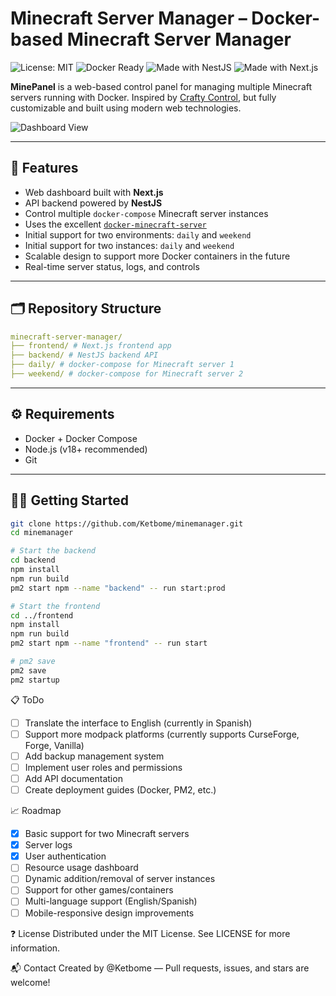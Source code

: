 # Minecraft Server Manager – Docker-based Minecraft Server Manager

![License: MIT](https://img.shields.io/badge/License-MIT-yellow.svg)
![Docker Ready](https://img.shields.io/badge/Docker-Ready-blue)
![Made with NestJS](https://img.shields.io/badge/Backend-NestJS-red)
![Made with Next.js](https://img.shields.io/badge/Frontend-Next.js-black)

**MinePanel** is a web-based control panel for managing multiple Minecraft servers running with Docker. Inspired by [Crafty Control](https://craftycontrol.com), but fully customizable and built using modern web technologies.

![Dashboard View](./assets/Animation.gif)

---

## 🚀 Features

- Web dashboard built with **Next.js**
- API backend powered by **NestJS**
- Control multiple `docker-compose` Minecraft server instances
- Uses the excellent [`docker-minecraft-server`](https://docker-minecraft-server.readthedocs.io/en/latest/)
- Initial support for two environments: `daily` and `weekend`
- Initial support for two instances: `daily` and `weekend`
- Scalable design to support more Docker containers in the future
- Real-time server status, logs, and controls

---

## 🗂️ Repository Structure

```yaml
minecraft-server-manager/
├── frontend/ # Next.js frontend app
├── backend/ # NestJS backend API
├── daily/ # docker-compose for Minecraft server 1
├── weekend/ # docker-compose for Minecraft server 2
```

---

## ⚙️ Requirements

- Docker + Docker Compose
- Node.js (v18+ recommended)
- Git

---

## 🧑‍💻 Getting Started

```bash
git clone https://github.com/Ketbome/minemanager.git
cd minemanager

# Start the backend
cd backend
npm install
npm run build
pm2 start npm --name "backend" -- run start:prod

# Start the frontend
cd ../frontend
npm install
npm run build
pm2 start npm --name "frontend" -- run start

# pm2 save
pm2 save
pm2 startup
```

📋 ToDo
* [ ] Translate the interface to English (currently in Spanish)
* [ ] Support more modpack platforms (currently supports CurseForge, Forge, Vanilla)
* [ ] Add backup management system
* [ ] Implement user roles and permissions
* [ ] Add API documentation
* [ ] Create deployment guides (Docker, PM2, etc.)

📈 Roadmap
* [X] Basic support for two Minecraft servers
* [X] Server logs
* [X] User authentication
* [ ] Resource usage dashboard
* [ ] Dynamic addition/removal of server instances
* [ ] Support for other games/containers
* [ ] Multi-language support (English/Spanish)
* [ ] Mobile-responsive design improvements

❓ License
Distributed under the MIT License. See LICENSE for more information.

📬 Contact
Created by @Ketbome — Pull requests, issues, and stars are welcome!
